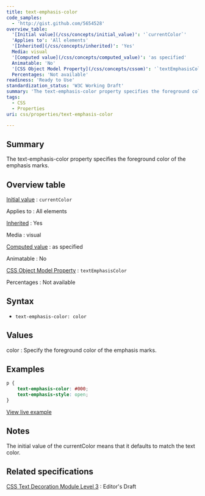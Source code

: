 ```yaml
---
title: text-emphasis-color
code_samples:
  - 'http://gist.github.com/5654528'
overview_table:
  '[Initial value](/css/concepts/initial_value)': '`currentColor`'
  'Applies to': 'All elements'
  '[Inherited](/css/concepts/inherited)': 'Yes'
  Media: visual
  '[Computed value](/css/concepts/computed_value)': 'as specified'
  Animatable: 'No'
  '[CSS Object Model Property](/css/concepts/cssom)': '`textEmphasisColor`'
  Percentages: 'Not available'
readiness: 'Ready to Use'
standardization_status: 'W3C Working Draft'
summary: 'The text-emphasis-color property specifies the foreground color of the emphasis marks.'
tags:
  - CSS
  - Properties
uri: css/properties/text-emphasis-color

---
```

## <span>Summary</span>

The text-emphasis-color property specifies the foreground color of the emphasis marks.

## <span>Overview table</span>

[Initial value](/css/concepts/initial_value)
:   `currentColor`

Applies to
:   All elements

[Inherited](/css/concepts/inherited)
:   Yes

Media
:   visual

[Computed value](/css/concepts/computed_value)
:   as specified

Animatable
:   No

[CSS Object Model Property](/css/concepts/cssom)
:   `textEmphasisColor`

Percentages
:   Not available

## <span>Syntax</span>

-   `text-emphasis-color: color`

## <span>Values</span>

color
:   Specify the foreground color of the emphasis marks.

## <span>Examples</span>

``` css
p {
    text-emphasis-color: #000;
    text-emphasis-style: open;
}
```

[View live example](http://code.webplatform.org/gist/5654528)

## <span>Notes</span>

The initial value of the currentColor means that it defaults to match the text color.

## <span>Related specifications</span>

[CSS Text Decoration Module Level 3](http://dev.w3.org/csswg/css-text-decor-3/#emphasis-marks)
:   Editor's Draft
